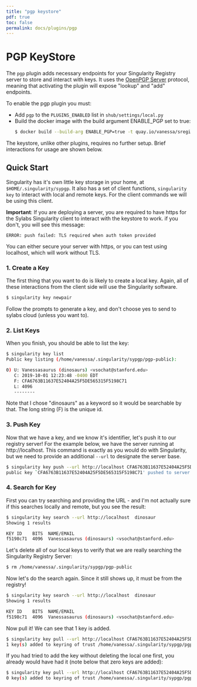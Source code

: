 ```yaml
---
title: "pgp keystore"
pdf: true
toc: false
permalink: docs/plugins/pgp
---
```


# PGP KeyStore

The `pgp` plugin adds necessary endpoints for your Singularity Registry server to store
and interact with keys. It uses the [OpenPGP Server](https://tools.ietf.org/html/draft-shaw-openpgp-hkp-00)
protocol, meaning that activating the plugin will expose "lookup" and "add" endpoints.

To enable the pgp plugin you must:

  * Add `pgp` to the `PLUGINS_ENABLED` list in `shub/settings/local.py`
  * Build the docker image with the build argument ENABLE_PGP set to true:
    ```bash
    $ docker build --build-arg ENABLE_PGP=true -t quay.io/vanessa/sregistry .
    ```

The keystore, unlike other plugins, requires no further setup. Brief interactions
for usage are shown below.
  
## Quick Start

Singularity has it's own little key storage in your home, at `$HOME/.singularity/sypgp`. It also
has a set of client functions, `singularity key` to interact with local and remote keys. 
For the client commands we will be using this client.

**Important**: If you are deploying a server, you are required to have https for the
Sylabs Singularity client to interact with the keystore to work. if you don't,
you will see this message:

```
ERROR: push failed: TLS required when auth token provided
```

You can either secure your server with https, or you can test using localhost,
which will work without TLS.

### 1. Create a Key

The first thing that you want to do is likely to create a local key. Again, all of these
interactions from the client side will use the Singularity software.

```bash
$ singularity key newpair
```

Follow the prompts to generate a key, and don't choose yes to send to sylabs cloud (unless you want to).

### 2. List Keys

When you finish, you should be able to list the key:

```bash
$ singularity key list
Public key listing (/home/vanessa/.singularity/sypgp/pgp-public):

0) U: Vanessasaurus (dinosaurs) <vsochat@stanford.edu>
   C: 2019-10-01 12:23:48 -0400 EDT
   F: CFA6763B11637E52404A25F5DE565315F5198C71
   L: 4096
   --------
```

Note that I chose "dinosaurs" as a keyword so it would be searchable by that. The long string (F)
is the unique id.

### 3. Push Key

Now that we have a key, and we know it's identifier, let's push it to our registry server!
For the example below, we have the server running at http://localhost.
This command is exactly as you would do with Singularity, but we need to provide an additional `--url`
to designate the server base.

```bash
$ singularity key push --url http://localhost CFA6763B11637E52404A25F5DE565315F5198C71
public key `CFA6763B11637E52404A25F5DE565315F5198C71' pushed to server successfully
```

### 4. Search for Key

First you can try searching and providing the URL - and I'm not actually sure if this searches locally and remote, but you see the result:

```bash
$ singularity key search --url http://localhost  dinosaur
Showing 1 results

KEY ID    BITS  NAME/EMAIL
f5198c71  4096  Vanessasaurus (dinosaurs) <vsochat@stanford.edu>  

```

Let's delete all of our local keys to verify that we are really searching the Singularity Registry Server:

```bash
$ rm /home/vanessa/.singularity/sypgp/pgp-public 
```

Now let's do the search again. Since it still shows up, it must be from the registry!

```bash
$ singularity key search --url http://localhost  dinosaur
Showing 1 results

KEY ID    BITS  NAME/EMAIL
f5198c71  4096  Vanessasaurus (dinosaurs) <vsochat@stanford.edu>  
```

Now pull it! We can see that 1 key is added.

```bash
$ singularity key pull --url http://localhost CFA6763B11637E52404A25F5DE565315F5198C71
1 key(s) added to keyring of trust /home/vanessa/.singularity/sypgp/pgp-public
```

If you had tried to add the key without deleting the local one first, you already would have had it 
(note below that zero keys are added):

```bash
$ singularity key pull --url http://localhost CFA6763B11637E52404A25F5DE565315F5198C71
0 key(s) added to keyring of trust /home/vanessa/.singularity/sypgp/pgp-public
```
